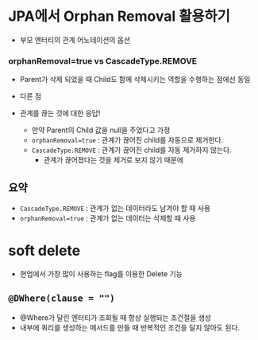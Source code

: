 # JPA에서 Orphan Removal 활용하기

- 부모 엔터티의 관계 어노테이션의 옵션

### orphanRemoval=true  vs  CascadeType.REMOVE

- Parent가 삭제 되었을 때 Child도 함께 삭제시키는 역할을 수행하는 점에선 동일

- 다른 점
- 관계를 끊는 것에 대한 응답!
  - 만약 Parent의 Child 값을 null을 주었다고 가정
  - `orphanRemoval=true` : 관계가 끊어진 child를 자동으로 제거한다. 
  - `CascadeType.REMOVE` : 관계가 끊어진 child를 자동 제거하지 않는다.
    - 관계가 끊어졌다는 것을 제거로 보지 않기 때문에


## 요약

- `CascadeType.REMOVE` : 관계가 없는 데이터라도 남겨야 할 때 사용
- `orphanRemoval=true` : 관계가 없는 데이터는 삭제할 때 사용


# soft delete

- 현업에서 가장 많이 사용하는 flag를 이용한 Delete 기능

## `@DWhere(clause = "")`

- @Where가 달린 엔터티가 조회될 때 항상 실행되는 조건절을 생성
- 내부에 쿼리를 생성하는 메서드를 만들 때 반복적인 조건을 달지 않아도 된다.
  



